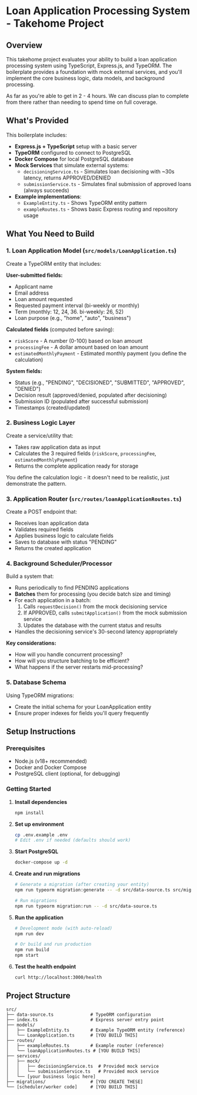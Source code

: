 # Loan Application Processing System - Takehome Project

## Overview

This takehome project evaluates your ability to build a loan application processing system using TypeScript, Express.js, and TypeORM. The boilerplate provides a foundation with mock external services, and you'll implement the core business logic, data models, and background processing.

As far as you're able to get in 2 - 4 hours. We can discuss plan to complete from there rather than needing to spend time on full coverage.

## What's Provided

This boilerplate includes:

- **Express.js + TypeScript** setup with a basic server
- **TypeORM** configured to connect to PostgreSQL
- **Docker Compose** for local PostgreSQL database
- **Mock Services** that simulate external systems:
  - `decisioningService.ts` - Simulates loan decisioning with ~30s latency, returns APPROVED/DENIED
  - `submissionService.ts` - Simulates final submission of approved loans (always succeeds)
- **Example implementations**:
  - `ExampleEntity.ts` - Shows TypeORM entity pattern
  - `exampleRoutes.ts` - Shows basic Express routing and repository usage

## What You Need to Build

### 1. Loan Application Model (`src/models/LoanApplication.ts`)

Create a TypeORM entity that includes:

**User-submitted fields:**
- Applicant name
- Email address
- Loan amount requested
- Requested payment interval (bi-weekly or monthly)
- Term (monthly: 12, 24, 36. bi-weekly: 26, 52)
- Loan purpose (e.g., "home", "auto", "business")

**Calculated fields** (computed before saving):
- `riskScore` - A number (0-100) based on loan amount
- `processingFee` - A dollar amount based on loan amount
- `estimatedMonthlyPayment` - Estimated monthly payment (you define the calculation)

**System fields:**
- Status (e.g., "PENDING", "DECISIONED", "SUBMITTED", "APPROVED", "DENIED")
- Decision result (approved/denied, populated after decisioning)
- Submission ID (populated after successful submission)
- Timestamps (created/updated)

### 2. Business Logic Layer

Create a service/utility that:
- Takes raw application data as input
- Calculates the 3 required fields (`riskScore`, `processingFee`, `estimatedMonthlyPayment`)
- Returns the complete application ready for storage

You define the calculation logic - it doesn't need to be realistic, just demonstrate the pattern.

### 3. Application Router (`src/routes/loanApplicationRoutes.ts`)

Create a POST endpoint that:
- Receives loan application data
- Validates required fields
- Applies business logic to calculate fields
- Saves to database with status "PENDING"
- Returns the created application

### 4. Background Scheduler/Processor

Build a system that:
- Runs periodically to find PENDING applications
- **Batches** them for processing (you decide batch size and timing)
- For each application in a batch:
  1. Calls `requestDecision()` from the mock decisioning service
  2. If APPROVED, calls `submitApplication()` from the mock submission service
  3. Updates the database with the current status and results
- Handles the decisioning service's 30-second latency appropriately

**Key considerations:**
- How will you handle concurrent processing?
- How will you structure batching to be efficient?
- What happens if the server restarts mid-processing?

### 5. Database Schema

Using TypeORM migrations:
- Create the initial schema for your LoanApplication entity
- Ensure proper indexes for fields you'll query frequently

## Setup Instructions

### Prerequisites
- Node.js (v18+ recommended)
- Docker and Docker Compose
- PostgreSQL client (optional, for debugging)

### Getting Started

1. **Install dependencies**
   ```bash
   npm install
   ```

2. **Set up environment**
   ```bash
   cp .env.example .env
   # Edit .env if needed (defaults should work)
   ```

3. **Start PostgreSQL**
   ```bash
   docker-compose up -d
   ```

4. **Create and run migrations**
   ```bash
   # Generate a migration (after creating your entity)
   npm run typeorm migration:generate -- -d src/data-source.ts src/migrations/InitialSchema

   # Run migrations
   npm run typeorm migration:run -- -d src/data-source.ts
   ```

5. **Run the application**
   ```bash
   # Development mode (with auto-reload)
   npm run dev

   # Or build and run production
   npm run build
   npm start
   ```

6. **Test the health endpoint**
   ```bash
   curl http://localhost:3000/health
   ```

## Project Structure

```
src/
├── data-source.ts              # TypeORM configuration
├── index.ts                    # Express server entry point
├── models/
│   ├── ExampleEntity.ts        # Example TypeORM entity (reference)
│   └── LoanApplication.ts      # [YOU BUILD THIS]
├── routes/
│   ├── exampleRoutes.ts        # Example router (reference)
│   └── loanApplicationRoutes.ts # [YOU BUILD THIS]
├── services/
│   ├── mock/
│   │   ├── decisioningService.ts  # Provided mock service
│   │   └── submissionService.ts   # Provided mock service
│   └── [your business logic here]
├── migrations/                 # [YOU CREATE THESE]
└── [scheduler/worker code]     # [YOU BUILD THIS]
```
